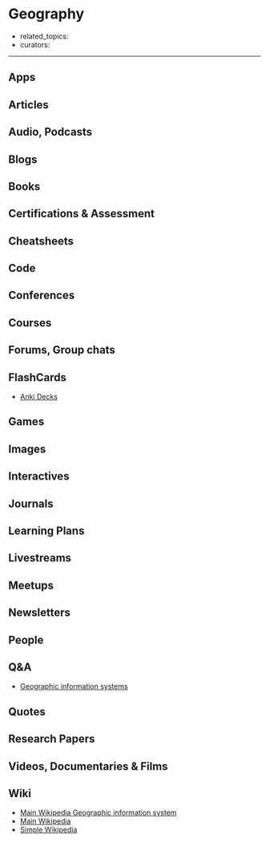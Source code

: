 # Geography

- related_topics:
- curators:

------

## Apps

## Articles

## Audio, Podcasts

## Blogs

## Books

## Certifications & Assessment

## Cheatsheets

## Code

## Conferences

## Courses

## Forums, Group chats

## FlashCards

- [Anki Decks](https://ankiweb.net/shared/decks/geography)

## Games

## Images

## Interactives

## Journals

## Learning Plans

## Livestreams

## Meetups

## Newsletters

## People

## Q&A

- [Geographic information systems](https://gis.stackexchange.com)

## Quotes

## Research Papers

## Videos, Documentaries & Films

## Wiki

- [Main Wikipedia Geographic information system](https://en.wikipedia.org/wiki/Geographic_information_system)
- [Main Wikipedia](https://en.wikipedia.org/wiki/Geography)
- [Simple Wikipedia](https://simple.wikipedia.org/wiki/Geography)

